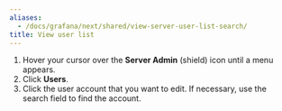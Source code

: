 ```yaml
---
aliases:
  - /docs/grafana/next/shared/view-server-user-list-search/
title: View user list
---
```


1. Hover your cursor over the **Server Admin** (shield) icon until a menu appears.
1. Click **Users**.
1. Click the user account that you want to edit. If necessary, use the search field to find the account.
